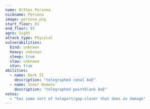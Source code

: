 ```yaml
---
name: Orthos Persona
nickname: Persona
image: persona.png
start_floor: 81
end_floor: 83
agro: Sight
attack_type: Physical
vulnerabilities:
  bind: unknown
  heavy: unknown
  sleep: true
  slow: unknown
  stun: true
abilities:
  - name: Dark II
    description: "telegraphed conal AoE"
  - name: Inner Demons
    description: "telegraphed pointblank AoE"
notes:
  - "has some sort of teleport/gap-closer that does no damage"
---
```

